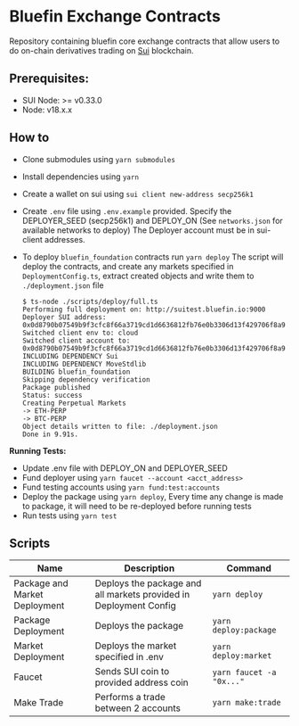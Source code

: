 # Bluefin Exchange Contracts

Repository containing bluefin core exchange contracts that allow users to do on-chain derivatives trading on [Sui](https://sui.io/) blockchain.

## Prerequisites:

- SUI Node: >= v0.33.0
- Node: v18.x.x

## How to

- Clone submodules using `yarn submodules`
- Install dependencies using `yarn`
- Create a wallet on sui using `sui client new-address secp256k1`
- Create `.env` file using `.env.example` provided. Specify the DEPLOYER_SEED (secp256k1) and DEPLOY_ON (See `networks.json` for available networks to deploy) The Deployer account must be in sui-client addresses.
- To deploy `bluefin_foundation` contracts run `yarn deploy`
  The script will deploy the contracts, and create any markets specified in `DeploymentConfig.ts`, extract created objects and write them to `./deployment.json` file

  ```
  $ ts-node ./scripts/deploy/full.ts
  Performing full deployment on: http://suitest.bluefin.io:9000
  Deployer SUI address: 0x0d8790b07549b9f3cfc8f66a3719cd1d6636812fb76e0b3306d13f429706f8a9
  Switched client env to: cloud
  Switched client account to: 0x0d8790b07549b9f3cfc8f66a3719cd1d6636812fb76e0b3306d13f429706f8a9
  INCLUDING DEPENDENCY Sui
  INCLUDING DEPENDENCY MoveStdlib
  BUILDING bluefin_foundation
  Skipping dependency verification
  Package published
  Status: success
  Creating Perpetual Markets
  -> ETH-PERP
  -> BTC-PERP
  Object details written to file: ./deployment.json
  Done in 9.91s.
  ```

**Running Tests:**

- Update .env file with DEPLOY_ON and DEPLOYER_SEED
- Fund deployer using `yarn faucet --account <acct_address>`
- Fund testing accounts using `yarn fund:test:accounts`
- Deploy the package using `yarn deploy`, Every time any change is made to package, it will need to be re-deployed before running tests
- Run tests using `yarn test`

## Scripts

| Name                          | Description                                                       | Command                  |
| ----------------------------- | ----------------------------------------------------------------- | ------------------------ |
| Package and Market Deployment | Deploys the package and all markets provided in Deployment Config | `yarn deploy`            |
| Package Deployment            | Deploys the package                                               | `yarn deploy:package`    |
| Market Deployment             | Deploys the market specified in .env                              | `yarn deploy:market`     |
| Faucet                        | Sends SUI coin to provided address coin                           | `yarn faucet -a "0x..."` |
| Make Trade                    | Performs a trade between 2 accounts                               | `yarn make:trade`        |
